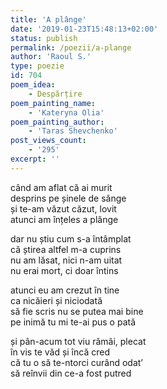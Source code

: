 ```yaml
---
title: 'A plânge'
date: '2019-01-23T15:48:13+02:00'
status: publish
permalink: /poezii/a-plange
author: 'Raoul S.'
type: poezie
id: 704
poem_idea:
    - Despărțire
poem_painting_name:
    - 'Kateryna Olia'
poem_painting_author:
    - 'Taras Shevchenko'
post_views_count:
    - '295'
excerpt: ''
---
```

când am aflat că ai murit  
desprins pe șinele de sânge  
și te-am văzut căzut, lovit  
atunci am înțeles a plânge

dar nu știu cum s-a întâmplat  
că știrea altfel m-a cuprins  
nu am lăsat, nici n-am uitat  
nu erai mort, ci doar întins

atunci eu am crezut în tine  
ca nicăieri și niciodată  
să fie scris nu se putea mai bine  
pe inimă tu mi te-ai pus o pată

și pân-acum tot viu rămâi, plecat  
în vis te văd și încă cred  
că tu o să te-ntorci curând odat’  
să reînvii din ce-a fost putred